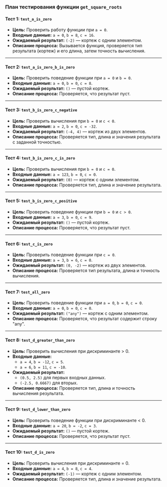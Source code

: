 ### План тестирования функции `get_square_roots`

#### Тест 1: `test_a_is_zero`  
- **Цель:** Проверить работу функции при `a = 0`.  
- **Входные данные:** `a = 0`, `b = 8`, `c = 16`.  
- **Ожидаемый результат:** `(-2)` — кортеж с одним элементом.  
- **Описание процесса:** Вызывается функция, проверяется тип результата (кортеж) и его длина, затем точность вычисления.

---

#### Тест 2: `test_a_is_zero_b_is_zero`  
- **Цель:** Проверить поведение функции при `a = 0` и `b = 0`.  
- **Входные данные:** `a = 0`, `b = 0`, `c = 8`.  
- **Ожидаемый результат:** `()` — пустой кортеж.  
- **Описание процесса:** Проверяется, что результат пуст.

---

#### Тест 3: `test_b_is_zero_c_negative`  
- **Цель:** Проверить вычисления при `b = 0` и `c < 0`.  
- **Входные данные:** `a = 2`, `b = 0`, `c = -32`.  
- **Ожидаемый результат:** `(-4, 4)` — кортеж из двух элементов.  
- **Описание процесса:** Проверяется тип, длина и значения результата с заданной точностью.

---

#### Тест 4: `test_b_is_zero_c_is_zero`  
- **Цель:** Проверить вычисления при `b = 0` и `c = 0`.  
- **Входные данные:** `a = 123`, `b = 0`, `c = 0`.  
- **Ожидаемый результат:** `(0)` — кортеж с одним элементом.  
- **Описание процесса:** Проверяется тип, длина и значение результата.

---

#### Тест 5: `test_b_is_zero_c_positive`  
- **Цель:** Проверить поведение функции при `b = 0` и `c > 0`.  
- **Входные данные:** `a = 3`, `b = 0`, `c = 9`.  
- **Ожидаемый результат:** `()` — пустой кортеж.  
- **Описание процесса:** Проверяется, что результат пуст.

---

#### Тест 6: `test_c_is_zero`  
- **Цель:** Проверить поведение функции при `c = 0`.  
- **Входные данные:** `a = 3`, `b = 6`, `c = 0`.  
- **Ожидаемый результат:** `(0, -2)` — кортеж из двух элементов.  
- **Описание процесса:** Проверяется тип результата, длина и точность вычисления.

---

#### Тест 7: `test_all_zero`  
- **Цель:** Проверить поведение функции при `a = 0`, `b = 0`, `c = 0`.  
- **Входные данные:** `a = 0`, `b = 0`, `c = 0`.  
- **Ожидаемый результат:** `("any")` — кортеж с одним элементом.  
- **Описание процесса:** Проверяется, что результат содержит строку "any".

---

#### Тест 8: `test_d_greater_than_zero`  
- **Цель:** Проверить вычисления при дискриминанте > 0.  
- **Входные данные:**  
  - `a = 4`, `b = -12`, `c = 5`.  
  - `a = 6`, `b = 11`, `c = -10`.  
- **Ожидаемый результат:**  
  - `(0.5, 2.5)` для первых входных данных.  
  - `(-2.5, 0.6667)` для вторых.  
- **Описание процесса:** Проверяется тип, длина и точность вычисления результата.

---

#### Тест 9: `test_d_lower_than_zero`  
- **Цель:** Проверить поведение функции при дискриминанте < 0.  
- **Входные данные:** `a = 20`, `b = -2`, `c = 3`.  
- **Ожидаемый результат:** `()` — пустой кортеж.  
- **Описание процесса:** Проверяется, что результат пуст.

---

#### Тест 10: `test_d_is_zero`  
- **Цель:** Проверить вычисления при дискриминанте = 0.  
- **Входные данные:** `a = 4`, `b = 8`, `c = 4`.  
- **Ожидаемый результат:** `(-1)` — кортеж с одним элементом.  
- **Описание процесса:** Проверяется тип, длина и значение результата.
